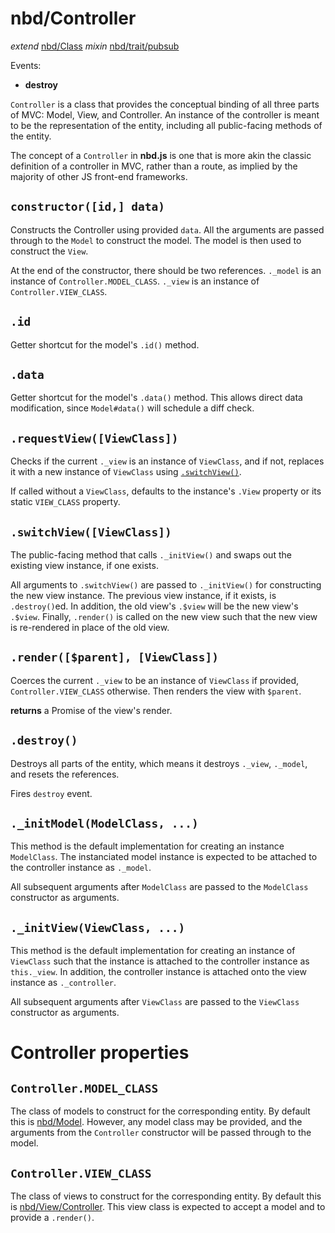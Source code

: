 # nbd/Controller
  *extend* [nbd/Class](../Class.md)
  *mixin* [nbd/trait/pubsub](../trait/pubsub.md)

Events:
* __destroy__

`Controller` is a class that provides the conceptual binding of all three parts
of MVC: Model, View, and Controller. An instance of the controller is meant to
be the representation of the entity, including all public-facing methods of the
entity.

The concept of a `Controller` in **nbd.js** is one that is more akin the
classic definition of a controller in MVC, rather than a route, as implied by
the majority of other JS front-end frameworks.

## `constructor([id,] data)`

Constructs the Controller using provided `data`. All the arguments are passed
through to the `Model` to construct the model. The model is then used to
construct the `View`.

At the end of the constructor, there should be two references. `._model` is an
instance of `Controller.MODEL_CLASS`. `._view` is an instance of
`Controller.VIEW_CLASS`.

## `.id`

Getter shortcut for the model's `.id()` method.

## `.data`

Getter shortcut for the model's `.data()` method. This allows direct data
modification, since `Model#data()` will schedule a diff check.

## `.requestView([ViewClass])`

Checks if the current `._view` is an instance of `ViewClass`, and if not,
replaces it with a new instance of `ViewClass` using
[`.switchView()`](#switchview-viewclass-).

If called without a `ViewClass`, defaults to the instance's `.View` property or
its static `VIEW_CLASS` property.

## `.switchView([ViewClass])`

The public-facing method that calls `._initView()` and swaps out the existing
view instance, if one exists.

All arguments to `.switchView()` are passed to `._initView()` for constructing
the new view instance. The previous view instance, if it exists, is
`.destroy()`ed. In addition, the old view's `.$view` will be the new view's
`.$view`. Finally, `.render()` is called on the new view such that the new view
is re-rendered in place of the old view.

## `.render([$parent], [ViewClass])`

Coerces the current `._view` to be an instance of `ViewClass` if provided,
`Controller.VIEW_CLASS` otherwise. Then renders the view with `$parent`.

**returns** a Promise of the view's render.

## `.destroy()`

Destroys all parts of the entity, which means it destroys `._view`, `._model`,
and resets the references.

Fires `destroy` event.

## `._initModel(ModelClass, ...)`

This method is the default implementation for creating an instance
`ModelClass`. The instanciated model instance is expected to be attached to the
controller instance as `._model`.

All subsequent arguments after `ModelClass` are passed to the `ModelClass`
constructor as arguments.

## `._initView(ViewClass, ...)`

This method is the default implementation for creating an instance of
`ViewClass` such that the instance is attached to the controller instance as
`this._view`. In addition, the controller instance is attached onto the view
instance as `._controller`.

All subsequent arguments after `ViewClass` are passed to the `ViewClass`
constructor as arguments.

# Controller properties

## `Controller.MODEL_CLASS`

The class of models to construct for the corresponding entity. By default this
is [nbd/Model](../Model.md). However, any model class may be provided, and the
arguments from the `Controller` constructor will be passed through to the model.

## `Controller.VIEW_CLASS`

The class of views to construct for the corresponding entity. By default this
is [nbd/View/Controller](../View/Controller.md). This view class is expected to accept
a model and to provide a `.render()`.
